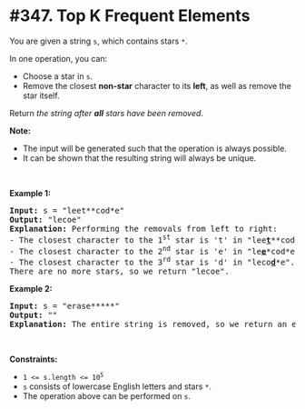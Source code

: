 # #347. Top K Frequent Elements

<p>You are given a string <code>s</code>, which contains stars <code>*</code>.</p>

<p>In one operation, you can:</p>

<ul>
	<li>Choose a star in <code>s</code>.</li>
	<li>Remove the closest <strong>non-star</strong> character to its <strong>left</strong>, as well as remove the star itself.</li>
</ul>

<p>Return <em>the string after <strong>all</strong> stars have been removed</em>.</p>

<p><strong>Note:</strong></p>

<ul>
	<li>The input will be generated such that the operation is always possible.</li>
	<li>It can be shown that the resulting string will always be unique.</li>
</ul>

<p>&nbsp;</p>
<p><strong class="example">Example 1:</strong></p>

<pre><strong>Input:</strong> s = "leet**cod*e"
<strong>Output:</strong> "lecoe"
<strong>Explanation:</strong> Performing the removals from left to right:
- The closest character to the 1<sup>st</sup> star is 't' in "lee<strong><u>t</u></strong>**cod*e". s becomes "lee*cod*e".
- The closest character to the 2<sup>nd</sup> star is 'e' in "le<strong><u>e</u></strong>*cod*e". s becomes "lecod*e".
- The closest character to the 3<sup>rd</sup> star is 'd' in "leco<strong><u>d</u></strong>*e". s becomes "lecoe".
There are no more stars, so we return "lecoe".</pre>

<p><strong class="example">Example 2:</strong></p>

<pre><strong>Input:</strong> s = "erase*****"
<strong>Output:</strong> ""
<strong>Explanation:</strong> The entire string is removed, so we return an empty string.
</pre>

<p>&nbsp;</p>
<p><strong>Constraints:</strong></p>

<ul>
	<li><code>1 &lt;= s.length &lt;= 10<sup>5</sup></code></li>
	<li><code>s</code> consists of lowercase English letters and stars <code>*</code>.</li>
	<li>The operation above can be performed on <code>s</code>.</li>
</ul>